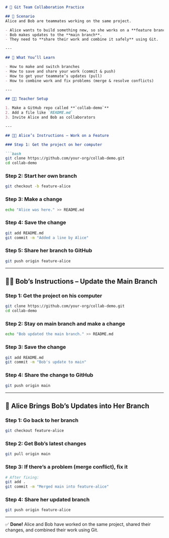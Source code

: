 ````markdown
# 🧠 Git Team Collaboration Practice

## 🔧 Scenario
Alice and Bob are teammates working on the same project.

- Alice wants to build something new, so she works on a **feature branch**.  
- Bob makes updates to the **main branch**.  
- They need to **share their work and combine it safely** using Git.

---

## 🎯 What You’ll Learn

- How to make and switch branches  
- How to save and share your work (commit & push)  
- How to get your teammate’s updates (pull)  
- How to combine work and fix problems (merge & resolve conflicts)

---

## 👨‍🏫 Teacher Setup

1. Make a GitHub repo called **`collab-demo`**
2. Add a file like `README.md`
3. Invite Alice and Bob as collaborators

---

## 👩‍💻 Alice’s Instructions – Work on a Feature

### Step 1: Get the project on her computer

```bash
git clone https://github.com/your-org/collab-demo.git
cd collab-demo
````

### Step 2: Start her own branch

```bash
git checkout -b feature-alice
```

### Step 3: Make a change

```bash
echo "Alice was here." >> README.md
```

### Step 4: Save the change

```bash
git add README.md
git commit -m "Added a line by Alice"
```

### Step 5: Share her branch to GitHub

```bash
git push origin feature-alice
```

---

## 👨‍💻 Bob’s Instructions – Update the Main Branch

### Step 1: Get the project on his computer

```bash
git clone https://github.com/your-org/collab-demo.git
cd collab-demo
```

### Step 2: Stay on main branch and make a change

```bash
echo "Bob updated the main branch." >> README.md
```

### Step 3: Save the change

```bash
git add README.md
git commit -m "Bob's update to main"
```

### Step 4: Share the change to GitHub

```bash
git push origin main
```

---

## 🔄 Alice Brings Bob’s Updates into Her Branch

### Step 1: Go back to her branch

```bash
git checkout feature-alice
```

### Step 2: Get Bob’s latest changes

```bash
git pull origin main
```

### Step 3: If there’s a problem (merge conflict), fix it

```bash
# After fixing:
git add .
git commit -m "Merged main into feature-alice"
```

### Step 4: Share her updated branch

```bash
git push origin feature-alice
```

---

✅ **Done!** Alice and Bob have worked on the same project, shared their changes, and combined their work using Git.
